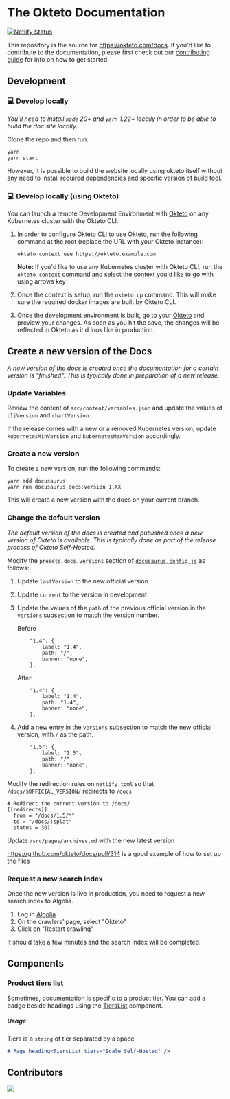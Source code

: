 # The Okteto Documentation

[![Netlify Status](https://api.netlify.com/api/v1/badges/9727b18a-8038-4a4e-91ff-95315bf76ead/deploy-status)](https://app.netlify.com/sites/okteto-docs/deploys)

This repository is the source for https://okteto.com/docs. If you'd like to contribute to the documentation, please first check out our [contributing guide](CONTRIBUTING.md) for info on how to get started.

## Development

### 💻 Develop locally

*You'll need to install `node` 20+ and `yarn` 1.22+ locally in order to be able to build the doc site locally.* 


Clone the repo and then run:

```console
yarn
yarn start
```

However, it is possible to build the website locally using okteto itself without any need to install required dependencies and specific version of build tool.

### 💻 Develop locally (using Okteto)

You can launch a remote Development Environment with [Okteto](https://okteto.com) on any Kubernetes cluster with the Okteto CLI.

1. In order to configure Okteto CLI to use Okteto, run the following command at the root (replace the URL with your Okteto instance):

    ```
    okteto context use https://okteto.example.com
    ```
    **Note:** If you'd like to use any Kubernetes cluster with Okteto CLI, run the `okteto context` command and select the context you'd like to go with using arrows key

2. Once the context is setup, run the `okteto up` command. This will make sure the required docker images are built by Okteto CLI.
   
3. Once the development environment is built, go to your [Okteto](https://okteto.com/docs) and preview your changes. As soon as you hit the save, the changes will be reflected in Okteto as it'd look like in production.


## Create a new version of the Docs

*A new version of the docs is created once the documentation for a certain version is "finished". This is typically done in preparation of a new release.*


### Update Variables

Review the content of `src/content/variables.json` and update the values of `cliVersion` and `chartVersion`.

If the release comes with a new or a removed Kubernetes version, update `kubernetesMinVersion` and `kubernetesMaxVersion` accordingly.

### Create a new version
To create a new version, run the following commands:

```
yarn add docusaurus
yarn run docusaurus docs:version 1.XX
```

This will create a new version with the docs on your current branch. 

### Change the default version

*The default version of the docs is created and published once a new version of Okteto is available. This is typically done as part of the release process of Okteto Self-Hosted.*


Modify the `presets.docs.versions` section of  [`docusaurus.config.js`](docusaurus.config.js) as follows:


1. Update `lastVersion` to the new official version

2. Update `current` to the version in development

3. Update the values of the `path` of the  previous official version in the  `versions` subsection to match the version number. 

    Before
    ```
        "1.4": {
            label: "1.4",
            path: "/",
            banner: "none",
        },
    ```

    After
    ```
        "1.4": {
            label: "1.4",
            path: "1.4",
            banner: "none",
        },
    ```

4. Add a new entry in the `versions` subsection to match the new official version, with `/` as the path.
    
    ```
        "1.5": {
            label: "1.5",
            path: "/",
            banner: "none",
        },
    ```

Modify the redirection rules on `netlify.toml` so that `/docs/$OFFICIAL_VERSION/` redirects to `/docs`

```
# Redirect the current version to /docs/
[[redirects]]
  from = "/docs/1.5/*"
  to = "/docs/:splat"
  status = 301
```

Update `/src/pages/archives.md` with the new latest version

https://github.com/okteto/docs/pull/314 is a good example of how to set up the files


### Request a new search index
Once the new version is live in production, you need to request a new search index to Algolia.

1. Log in [Algolia](https://crawler.algolia.com/admin/crawlers)
2. On the crawlers’ page, select "Okteto"
3. Click on "Restart crawling"

It should take a few minutes and the search index will be completed.

## Components

### Product tiers list

Sometimes, documentation is specific to a product tier. You can add a badge beside headings using the [TiersList](https://github.com/okteto/docs/blob/main/src/theme/TiersList/index.js) component.

##### Usage

Tiers is a `string` of tier separated by a space

```md
# Page heading<TiersList tiers="Scale Self-Hosted" />
```

## Contributors

<a href="https://github.com/okteto/docs/graphs/contributors">
  <img src="https://contrib.rocks/image?repo=okteto/docs" />
</a>

<!--  https://contrib.rocks -->
